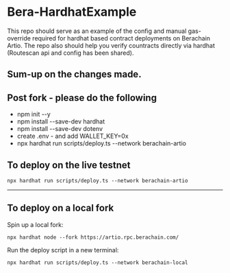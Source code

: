 # Bera-HardhatExample
This repo should serve as an example of the config and manual gas-override required for hardhat based contract deployments on Berachain Artio. The repo also should help you verify countracts directly via hardhat (Routescan api and config has been shared). 

## Sum-up on the changes made. 



## Post fork - please do the following
* npm init --y    
* npm install --save-dev hardhat
* npm install --save-dev dotenv
* create .env - and add WALLET_KEY=0x
* npx hardhat run scripts/deploy.ts --network berachain-artio


## To deploy on the live testnet

```shell
npx hardhat run scripts/deploy.ts --network berachain-artio
```


--- 


## To deploy on a local fork

Spin up a local fork:

```shell
npx hardhat node --fork https://artio.rpc.berachain.com/
```

Run the deploy script in a new terminal:

```shell
npx hardhat run scripts/deploy.ts --network berachain-local
```
